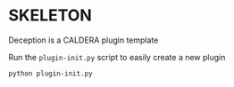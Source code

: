 # SKELETON

Deception is a CALDERA plugin template

Run the `plugin-init.py` script to easily create a new plugin

```
python plugin-init.py 
```
